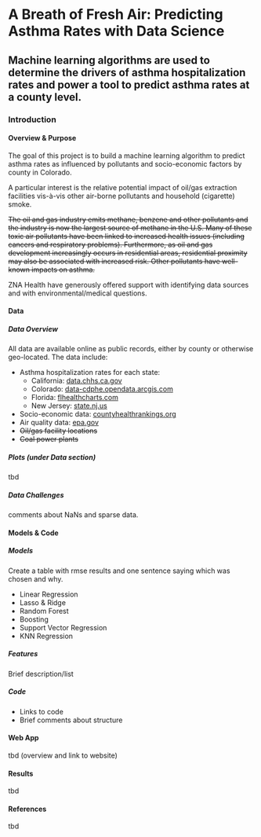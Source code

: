 # A Breath of Fresh Air: Predicting Asthma Rates with Data Science
## Machine learning algorithms are used to determine the drivers of asthma hospitalization rates and power a tool to predict asthma rates at a county level.

### Introduction
#### Overview & Purpose				
The goal of this project is to build a machine learning algorithm to predict asthma rates as influenced by pollutants and socio-economic factors by county in Colorado.

A particular interest is the relative potential impact of oil/gas extraction facilities vis-à-vis other air-borne pollutants and household (cigarette) smoke.    

~~The oil and gas industry emits methane, benzene and other pollutants and the industry is now the largest source of methane in the U.S. Many of these toxic air pollutants have been linked to increased health issues (including cancers and respiratory problems).  Furthermore, as oil and gas development increasingly occurs in residential areas, residential proximity may also be associated with increased risk.  Other pollutants have well-known impacts on asthma.~~

ZNA Health have generously offered support with identifying data sources and with environmental/medical questions.

#### Data
##### Data Overview
All data are available online as public records, either by county or otherwise geo-located.  The data include:
* Asthma hospitalization rates for each state:
  * California: [data.chhs.ca.gov](https://data.chhs.ca.gov/dataset/asthma-ed-visit-rates-lghc-indicator-07)
  * Colorado: [data-cdphe.opendata.arcgis.com](https://data-cdphe.opendata.arcgis.com/datasets/asthma-hospitalization-rate-counties)
  * Florida: [flhealthcharts.com](http://www.flhealthcharts.com/charts/OtherIndicators/NonVitalIndDataViewer.aspx?cid=0341)
  * New Jersey: [state.nj.us](https://www26.state.nj.us/doh-shad/indicator/view/NJASTHMAHOSP.countyAAR.html)
* Socio-economic data:  [countyhealthrankings.org](http://www.countyhealthrankings.org/rankings/data)
* Air quality data: [epa.gov](https://aqs.epa.gov/aqsweb/airdata/download_files.html)
* ~~Oil/gas facility locations~~
* ~~Coal power plants~~

##### Plots (under Data section)
tbd

##### Data Challenges
comments about NaNs and sparse data.

#### Models & Code

##### Models
Create a table with rmse results and one sentence saying which was chosen and why.
* Linear Regression
* Lasso & Ridge
* Random Forest
* Boosting
* Support Vector Regression
* KNN Regression
##### Features
Brief description/list

##### Code
* Links to code
* Brief comments about structure

#### Web App
tbd (overview and link to website)
#### Results
tbd
#### References
tbd

